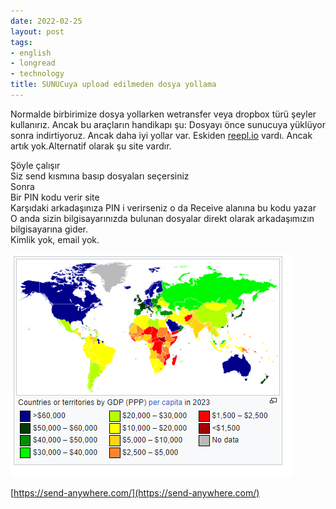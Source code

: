 ```yaml
---
date: 2022-02-25
layout: post
tags:
- english
- longread
- technology
title: SUNUCuya upload edilmeden dosya yollama
---
```


Normalde birbirimize dosya yollarken wetransfer veya dropbox türü şeyler kullanırız. Ancak bu araçların handikapı şu: Dosyayı önce sunucuya yüklüyor sonra indirtiyoruz. Ancak daha iyi yollar var. Eskiden [reepl.io](http://reepl.io/) vardı. Ancak artık yok.Alternatif olarak şu site vardır.

Şöyle çalışır  
Siz send kısmına basıp dosyaları seçersiniz  
Sonra  
Bir PIN kodu verir site  
Karşıdaki arkadaşınıza PIN i verirseniz o da Receive alanına bu kodu yazar  
O anda sizin bilgisayarınızda bulunan dosyalar direkt olarak arkadaşımızın bilgisayarına gider.  
Kimlik yok, email yok.

[![](/images/image.png)](https://suatatan.wordpress.com/wp-content/uploads/2022/02/image.png)

[https://send-anywhere.com/](https://send-anywhere.com/)
